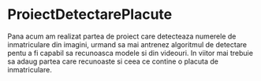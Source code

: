# ProiectDetectarePlacute

Pana acum am realizat partea de proiect care detecteaza numerele de inmatriculare din imagini, urmand sa mai antrenez algoritmul de detectare pentu a fi capabil sa recunoasca modele si din videouri. In viitor mai trebuie sa adaug partea care recunoaste si ceea ce contine o placuta de inmatriculare.
